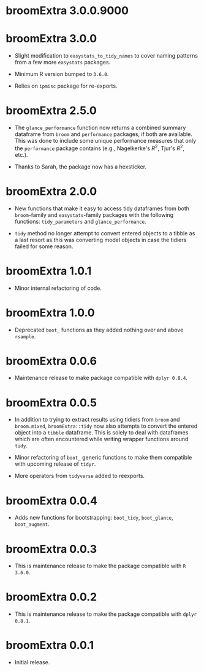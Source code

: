 # broomExtra 3.0.0.9000

# broomExtra 3.0.0

  - Slight modification to `easystats_to_tidy_names` to cover naming patterns
    from a few more `easystats` packages.
    
  - Minimum R version bumped to `3.6.0`.
  
  - Relies on `ipmisc` package for re-exports.

# broomExtra 2.5.0

  - The `glance_performance` function now returns a combined summary dataframe
    from `broom` and `performance` packages, if both are available. This was
    done to include some unique performance measures that only the `performance`
    package contains (e.g., Nagelkerke's $R^2$, Tjur's $R^2$, etc.).
    
  - Thanks to Sarah, the package now has a hexsticker.

# broomExtra 2.0.0

  - New functions that make it easy to access tidy dataframes from both
    `broom`-family and `easystats`-family packages with the following functions:
    `tidy_parameters` and `glance_performance`.
    
  - `tidy` method no longer attempt to convert entered objects to a tibble as a
    last resort as this was converting model objects in case the tidiers failed
    for some reason.
 
# broomExtra 1.0.1

  - Minor internal refactoring of code.

# broomExtra 1.0.0

  - Deprecated `boot_` functions as they added nothing over and above `rsample`.
 
# broomExtra 0.0.6
 
  - Maintenance release to make package compatible with `dplyr 0.8.4`.

# broomExtra 0.0.5

  - In addition to trying to extract results using tidiers from `broom` and
    `broom.mixed`, `broomExtra::tidy` now also attempts to convert the entered
    object into a `tibble` dataframe. This is solely to deal with dataframes
    which are often encountered while writing wrapper functions around `tidy`.
    
  - Minor refactoring of `boot_` generic functions to make them compatible with
    upcoming release of `tidyr`.
    
  - More operators from `tidyverse` added to reexports.

# broomExtra 0.0.4

  - Adds new functions for bootstrapping: `boot_tidy`, `boot_glance`,
    `boot_augment`.

# broomExtra 0.0.3

  - This is maintenance release to make the package compatible with `R 3.6.0`.

# broomExtra 0.0.2

  - This is maintenance release to make the package compatible with
    `dplyr 0.8.1`.

# broomExtra 0.0.1

  - Initial release.
